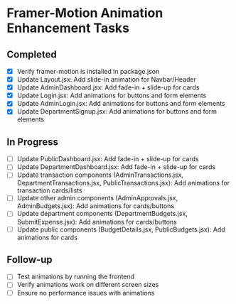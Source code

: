 # Framer-Motion Animation Enhancement Tasks

## Completed
- [x] Verify framer-motion is installed in package.json
- [x] Update Layout.jsx: Add slide-in animation for Navbar/Header
- [x] Update AdminDashboard.jsx: Add fade-in + slide-up for cards
- [x] Update Login.jsx: Add animations for buttons and form elements
- [x] Update AdminLogin.jsx: Add animations for buttons and form elements
- [x] Update DepartmentSignup.jsx: Add animations for buttons and form elements

## In Progress
- [ ] Update PublicDashboard.jsx: Add fade-in + slide-up for cards
- [ ] Update DepartmentDashboard.jsx: Add fade-in + slide-up for cards
- [ ] Update transaction components (AdminTransactions.jsx, DepartmentTransactions.jsx, PublicTransactions.jsx): Add animations for transaction cards/lists
- [ ] Update other admin components (AdminApprovals.jsx, AdminBudgets.jsx): Add animations for cards/buttons
- [ ] Update department components (DepartmentBudgets.jsx, SubmitExpense.jsx): Add animations for cards/buttons
- [ ] Update public components (BudgetDetails.jsx, PublicBudgets.jsx): Add animations for cards

## Follow-up
- [ ] Test animations by running the frontend
- [ ] Verify animations work on different screen sizes
- [ ] Ensure no performance issues with animations
